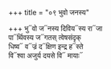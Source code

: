+++
title = "०९ भुवो जनस्य"

+++
भु᳓वो ज᳓नस्य दिविय᳓स्य रा᳓जा  
पा᳓र्थिवस्य ज᳓गतस् त्वेषसंदृक्  
धिष्व᳓ व᳓ज्रं द᳓क्षिण इन्द्र ह᳓स्ते  
वि᳓श्वा अजुर्य दयसे वि᳓ मायाः᳓